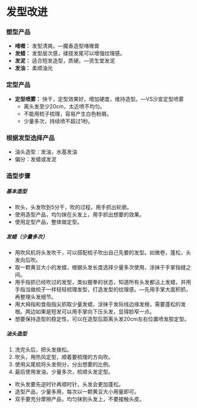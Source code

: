 # 发型改进
### 塑型产品
- **啫喱：** 发型清爽。—魔香造型啫喱膏
- **发蜡：** 发型层次感，揉搓发尾可以增强纹理感。
- **发泥：** 适合短发造型，质硬。—资生堂发泥
- **发油：** 柔顺油光
### 定型产品
- **定型喷雾：** 快干，定型效果好，增加硬度，维持造型。—VS沙宣定型喷雾
  - 离头发至少20cm，太近喷不均匀。
  - 不能用梳子梳理，容易产生白色粉屑。
  - 少量多次，持续喷不超过1秒。
### 根据发型选择产品
- 油头造型：发油，水基发油
- 偏分：发蜡或发泥
### 造型步骤
##### 基本造型
- 吹头，头发吹到5分干，吹的过程，用手抓出轮廓。
- 使用造型产品，均匀抹在头发上，用手抓出想要的效果。
- 使用定型产品，整体做定型。
##### 发蜡（少量多次）
- 用吹风机将头发吹干，可以搭配梳子吹出自己先要的发型。如微卷，蓬松，头发向后吹。
- 取一颗黄豆大小的发蜡，根据头发长度选择少量多次使用，涂抹于手掌指缝之间。
- 用手指抓已经吹过的发型，类似握拳的状态，知道所有头发都沾上发蜡，并用手指当做梳子一样轻轻梳理发型，打造发型的纹理感。—先用手掌大面积抓，再整理头发细节。
- 用大拇指和食指指尖抓取少量发蜡，涂抹于发际线边缘发根，需要蓬松的发根。两边如果是短发可以用手掌向下压头发，显得脸窄一点。
- 想要保持造型的稳定性，可以在造型后距离头发20cm左右位置喷发胶定型。
##### 油头造型
1. 洗完头后，把头发拨松。
2. 吹头，用热风定型，顺着要梳理的方向吹。
3. 使用尖尾梳将头发侧分，分出想要的比例。
4. 最后使用发油，少量多次，梳顺头发定型。
- 吹头发要先逆时针再顺时针，头发会更加蓬松。
- 造型产品，少量多用，每次以一颗黄豆大小用量即可。
- 双手要充分摩擦产品，均匀抹到头发上，不要接触头皮。
	
